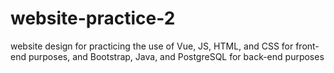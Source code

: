# website-practice-2
website design for practicing the use of Vue, JS, HTML, and CSS for front-end purposes, and Bootstrap, Java, and PostgreSQL for back-end purposes 
